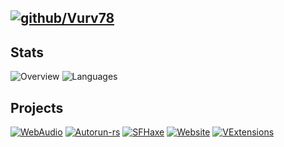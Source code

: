 ## [![github/Vurv78](https://img.shields.io/discord/824727565948157963?color=7289DA&label=chat&logo=discord)](https://discord.gg/epJFC6cNsw)

## Stats
![Overview](https://github-readme-stats.vercel.app/api?username=Vurv78&show_icons=true&theme=dark)
![Languages](https://github-readme-stats.vercel.app/api/top-langs/?username=Vurv78&langs_count=8&layout=compact)

## Projects
[![WebAudio](https://github-readme-stats.vercel.app/api/pin/?username=Vurv78&repo=WebAudio)](https://github.com/Vurv78/WebAudio)
[![Autorun-rs](https://github-readme-stats.vercel.app/api/pin/?username=Vurv78&repo=Autorun-rs)](https://github.com/Vurv78/Autorun-rs)
[![SFHaxe](https://github-readme-stats.vercel.app/api/pin/?username=Vurv78&repo=SFHaxe)](https://github.com/Vurv78/SFHaxe)
[![Website](https://github-readme-stats.vercel.app/api/pin/?username=Vurv78&repo=Website)](https://github.com/Vurv78/Website)
[![VExtensions](https://github-readme-stats.vercel.app/api/pin/?username=Vurv78&repo=VExtensions)](https://github.com/Vurv78/VExtensions)

